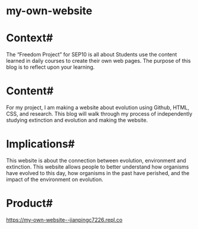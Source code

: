 # my-own-website
# Context#
The “Freedom Project” for SEP10 is all about Students use the content learned in daily courses to create their own web pages. The purpose of this blog is to reflect upon your learning.

# Content#
For my project, I am making a website about evolution using Github, HTML, CSS, and research. This blog will walk through my process of independently studying extinction and evolution and making the website.

# Implications#
This website is about the connection between evolution, environment and extinction. This website allows people to better understand how organisms have evolved to this day, how organisms in the past have perished, and the impact of the environment on evolution.

# Product#
https://my-own-website--jianpingc7226.repl.co
